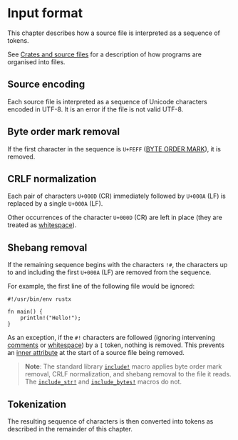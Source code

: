 # Input format

This chapter describes how a source file is interpreted as a sequence of tokens.

See [Crates and source files] for a description of how programs are organised into files.

## Source encoding

Each source file is interpreted as a sequence of Unicode characters encoded in UTF-8.
It is an error if the file is not valid UTF-8.

## Byte order mark removal

If the first character in the sequence is `U+FEFF` ([BYTE ORDER MARK]), it is removed.

## CRLF normalization

Each pair of characters `U+000D` (CR) immediately followed by `U+000A` (LF) is replaced by a single `U+000A` (LF).

Other occurrences of the character `U+000D` (CR) are left in place (they are treated as [whitespace]).

## Shebang removal

If the remaining sequence begins with the characters `!#`, the characters up to and including the first `U+000A` (LF) are removed from the sequence.

For example, the first line of the following file would be ignored:

<!-- ignore: tests don't like shebang -->
```rust,ignore
#!/usr/bin/env rustx

fn main() {
    println!("Hello!");
}
```

As an exception, if the `#!` characters are followed (ignoring intervening [comments] or [whitespace]) by a `[` token, nothing is removed.
This prevents an [inner attribute] at the start of a source file being removed.

> **Note**: The standard library [`include!`] macro applies byte order mark removal, CRLF normalization, and shebang removal to the file it reads. The [`include_str!`] and [`include_bytes!`] macros do not.

## Tokenization

The resulting sequence of characters is then converted into tokens as described in the remainder of this chapter.


[`include!`]: ../std/macro.include.md
[`include_bytes!`]: ../std/macro.include_bytes.md
[`include_str!`]: ../std/macro.include_str.md
[inner attribute]: attributes.md
[BYTE ORDER MARK]: https://en.wikipedia.org/wiki/Byte_order_mark#UTF-8
[comments]: comments.md
[Crates and source files]: crates-and-source-files.md
[_shebang_]: https://en.wikipedia.org/wiki/Shebang_(Unix)
[whitespace]: whitespace.md
